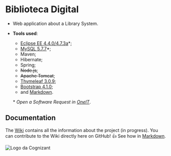 # Biblioteca Digital

- Web application about a Library System.
- **Tools used**:
  - [Eclipse EE 4.4.0/4.7.3a](http://www.eclipse.org/downloads/packages/eclipse-ide-java-ee-developers/oxygen3a)\*;
  - [MySQL 5.7.7](https://www.mysql.com/products/community/)\*;
  - Maven;
  - Hibernate;
  - Spring;
  - ~~Node.js~~;
  - ~~Apache Tomcat~~;
  - [Thymeleaf 3.0.9](https://www.thymeleaf.org/download.html);
  - [Bootstrap 4.1.0](https://getbootstrap.com/docs/4.1/getting-started/introduction/);
  - and [Markdown](https://guides.github.com/features/mastering-markdown/).
  
  \* *Open a Software Request in [OneIT](https://onecognizant.cognizant.com)*.


## Documentation
The [Wiki](https://github.com/guiilhermehn/Biblioteca-digital/wiki) contains all the information about the project (in progress). You can contribute to the Wiki directly here on GitHub! :+1: See how in [Markdown](https://guides.github.com/features/mastering-markdown/).


![Logo da Cognizant](https://raw.githubusercontent.com/guiilhermehn/Biblioteca-digital/9aa74df204d0ecb8126cf191a9409230caed15eb/biblioteca-digital/src/main/resources/static/assets/img/logo_cognizant.png.png?token=AVPL5KmAk7jBDuF145lbCo_qskNeMHpiks5a9amzwA%3D%3D)
